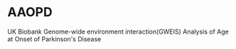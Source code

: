 # AAOPD
UK Biobank Genome-wide environment interaction(GWEIS) Analysis of Age at Onset of Parkinson's Disease
